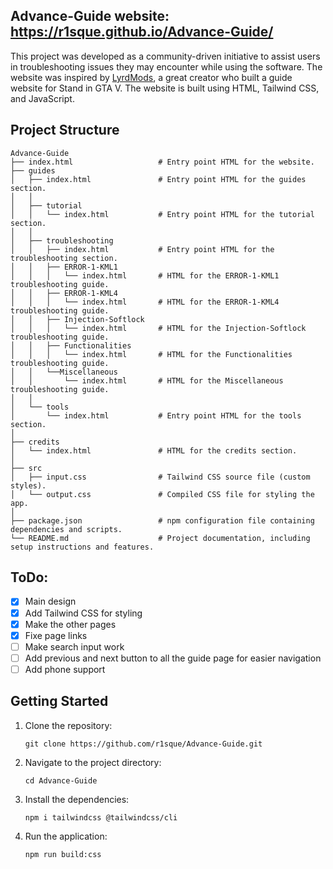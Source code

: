 ## Advance-Guide website: https://r1sque.github.io/Advance-Guide/

This project was developed as a community-driven initiative to assist users in troubleshooting issues they may encounter while using the software. 
The website was inspired by [LyrdMods](https://lyrdmods.site/), a great creator who built a guide website for Stand in GTA V.
The website is built using HTML, Tailwind CSS, and JavaScript.

## Project Structure

```
Advance-Guide
├── index.html                   # Entry point HTML for the website.
├── guides
│   ├── index.html               # Entry point HTML for the guides section.
│   │
│   ├── tutorial
│   │   └── index.html           # Entry point HTML for the tutorial section.
│   │
│   ├── troubleshooting
│   │   ├── index.html           # Entry point HTML for the troubleshooting section.
│   │   ├── ERROR-1-KML1
│   │   │   └── index.html       # HTML for the ERROR-1-KML1 troubleshooting guide.
│   │   ├── ERROR-1-KML4
│   │   │   └── index.html       # HTML for the ERROR-1-KML4 troubleshooting guide.
│   │   ├── Injection-Softlock
│   │   │   └── index.html       # HTML for the Injection-Softlock troubleshooting guide.
│   │   ├── Functionalities
│   │   │   └── index.html       # HTML for the Functionalities troubleshooting guide.
│   │   └──Miscellaneous
│   │       └── index.html       # HTML for the Miscellaneous troubleshooting guide.
│   │   
│   └── tools
│       └── index.html           # Entry point HTML for the tools section.
│
├── credits
│   └── index.html               # HTML for the credits section.
│
├── src
│   ├── input.css                # Tailwind CSS source file (custom styles).
│   └── output.css               # Compiled CSS file for styling the app.
│
├── package.json                 # npm configuration file containing dependencies and scripts.
└── README.md                    # Project documentation, including setup instructions and features.
```

## ToDo:

- [x] Main design
- [x] Add Tailwind CSS for styling
- [x] Make the other pages
- [x] Fixe page links
- [ ] Make search input work
- [ ] Add previous and next button to all the guide page for easier navigation
- [ ] Add phone support

## Getting Started

1. Clone the repository:
   ```
   git clone https://github.com/r1sque/Advance-Guide.git
   ```

2. Navigate to the project directory:
   ```
   cd Advance-Guide
   ```

3. Install the dependencies:
   ```
   npm i tailwindcss @tailwindcss/cli
   ```

4. Run the application:
   ```
   npm run build:css
   ```
